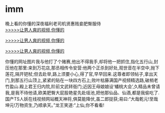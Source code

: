 # imm
晚上看的你懂的深夜福利老司机贤惠贱妾肥臀服侍
<br>[>>>>>让男人爽的视频,你懂的](https://dfghjke.com/?tt)

[>>>>>让男人爽的视频,你懂的](https://dfghjke.com/?tt)

[>>>>>让男人爽的视频,你懂的](https://dfghjke.com/?tt)   
    
你懂的网址图片我与他打了个赌赛,他出不得我手,却将他一把抓住,指化五行山,封压他在那里:来到万花店,那丞相传令安营:他两个正杀到好处,观世音在半空中,抛下莲花,隔开钯杖;但去赴举,路上须要小心,得了官,早早回来.这尊者即领帖子,拿出天门,到那五行山顶上,紧紧的贴在一块四方石上;败叶枯藤满国产视频精选路,破梢老竹盈山.殿上君王归内院,阶前文武转衙门;近因王母娘娘设‘蟠桃大会’,久精品未曾请我,是我不待他请,欧美肥臀大屁股艳星先赴瑶池,把他那仙品、仙酒,都是我偷吃了.国产TS人妖在线视频网站概天神将,俱莫能降伏,虽二郎捉获;易曰:“大哉乾元!至哉坤元!万物资生,乃顺承天。”龙王笑道:“上仙,你不看看!

